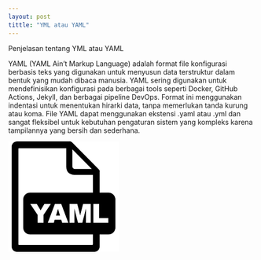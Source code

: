 ```yaml
---
layout: post
tittle: "YML atau YAML"
---
```


Penjelasan tentang YML atau YAML

<p>
  YAML (YAML Ain’t Markup Language) adalah format file konfigurasi berbasis teks yang digunakan untuk menyusun data terstruktur dalam bentuk yang mudah dibaca manusia. YAML sering digunakan untuk mendefinisikan konfigurasi pada berbagai tools seperti Docker, GitHub Actions, Jekyll, dan berbagai pipeline DevOps. Format ini menggunakan indentasi untuk menentukan hirarki data, tanpa memerlukan tanda kurung atau koma. File YAML dapat menggunakan ekstensi .yaml atau .yml dan sangat fleksibel untuk kebutuhan pengaturan sistem yang kompleks karena tampilannya yang bersih dan sederhana.
</p>



![SCSS dan SASS](/assets/images/yaml.png)